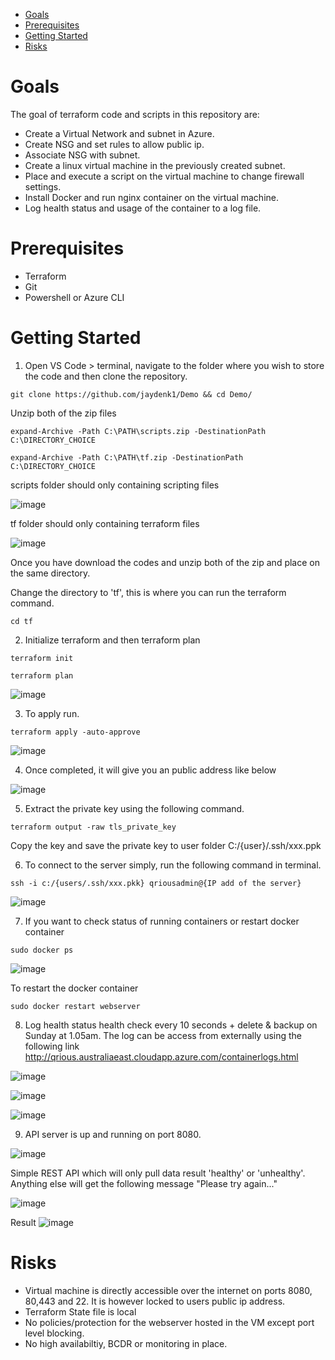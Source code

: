
- [Goals](#goals)
- [Prerequisites](#prerequisites)
- [Getting Started](#getting-started)
- [Risks](#risks)

# Goals

The goal of terraform code and scripts in this repository are:
- Create a Virtual Network and subnet in Azure.
- Create NSG and set rules to allow public ip.
- Associate NSG with subnet. 
- Create a linux virtual machine in the previously created subnet.
- Place and execute a script on the virtual machine to change firewall settings.
- Install Docker and run nginx container on the virtual machine.
- Log health status and usage of the container to a log file.
 
# Prerequisites
- Terraform
- Git
- Powershell or Azure CLI

# Getting Started

1) Open VS Code > terminal, navigate to the folder where you wish to store the code and then clone the repository.   
```
git clone https://github.com/jaydenk1/Demo && cd Demo/
``` 

Unzip both of the zip files
```
expand-Archive -Path C:\PATH\scripts.zip -DestinationPath C:\DIRECTORY_CHOICE
```
```
expand-Archive -Path C:\PATH\tf.zip -DestinationPath C:\DIRECTORY_CHOICE
```


scripts folder should only containing scripting files

![image](https://user-images.githubusercontent.com/84843818/138814093-972370f6-90a2-4901-8363-c2633d4e1ca2.png)


tf folder should only containing terraform files

![image](https://user-images.githubusercontent.com/84843818/138814077-908bbfff-2883-48ee-9bd9-fc69171e3991.png)

Once you have download the codes and unzip both of the zip and place on the same directory.

Change the directory to 'tf', this is where you can run the terraform command.
```
cd tf
``` 


2) Initialize terraform and then terraform plan
```
terraform init
``` 

```
terraform plan
``` 

![image](https://user-images.githubusercontent.com/84843818/137726080-c08b6860-3bce-4642-a2cf-22e51165b0e3.png)

3) To apply run.
```
terraform apply -auto-approve
``` 
![image](https://user-images.githubusercontent.com/84843818/137726655-72d60920-fe51-4c6d-86b4-2b5c70a34234.png)

4) Once completed, it will give you an public address like below

![image](https://user-images.githubusercontent.com/84843818/137737493-80250252-37f4-4e0f-acb1-408971e491ac.png)

5) Extract the private key using the following command.
```
terraform output -raw tls_private_key
```
Copy the key and save the private key to user folder C:/{user}/.ssh/xxx.ppk


6) To connect to the server simply, run the following command in terminal.

```
ssh -i c:/{users/.ssh/xxx.pkk} qriousadmin@{IP add of the server}
```
![image](https://user-images.githubusercontent.com/84843818/138695230-6d9840b3-961f-4631-9197-39930c28a9dc.png)


7) If you want to check status of running containers or restart docker container 
```
sudo docker ps
```
![image](https://user-images.githubusercontent.com/84843818/138661254-2cf5a821-a956-4db6-8305-e09e81454cba.png)


To restart the docker container
```
sudo docker restart webserver
```


8) Log health status health check every 10 seconds + delete & backup on Sunday at 1.05am.
  The log can be access from externally using the following link http://qrious.australiaeast.cloudapp.azure.com/containerlogs.html 

![image](https://user-images.githubusercontent.com/84843818/138662677-7a337c06-c2c0-4b7e-bc71-ce89db9f566f.png)

![image](https://user-images.githubusercontent.com/84843818/138661765-aa015dc0-4259-4c57-a34d-a78ae3d81dc1.png)

![image](https://user-images.githubusercontent.com/84843818/138661843-7d1e1f88-04be-4941-8410-b60b0dac8252.png)


9) API server is up and running on port 8080.

![image](https://user-images.githubusercontent.com/84843818/138663256-18b85cc2-7274-4860-a95d-3f167ed27773.png)

Simple REST API which will only pull data result 'healthy' or 'unhealthy'. 
Anything else will get the following message "Please try again..."

![image](https://user-images.githubusercontent.com/84843818/139580898-5cf0640d-b351-421e-8c2e-19d818fccf2b.png)

Result 
![image](https://user-images.githubusercontent.com/84843818/139581003-ae3ce703-8754-49b5-aa19-bac8db9f2b98.png)



# Risks
- Virtual machine is directly accessible over the internet on ports 8080, 80,443 and 22. It is however locked to users public ip address.
- Terraform State file is local
- No policies/protection for the webserver hosted in the VM except port level blocking.
- No high availabiltiy, BCDR or monitoring in place.

